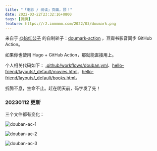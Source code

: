 ```yaml
---
title: "「电影 / 阅读」页面，顶！"
date: 2022-03-22T23:32:16+0800
tags: [折腾]
feature: https://r2.immmmm.com/2022/03/doumark.png
---
```


来自于 [@怡红公子](https://imnerd.org/doumark.html) 的自制轮子：[doumark-action](https://github.com/lizheming/doumark-action) ，豆瓣书影音同步 GitHub Action。

<!--more-->

如果你也使用 Hugo + GitHub Action，那就能直接用上。

个人相关代码如下： [.github/workflows/douban.yml](https://github.com/lmm214/immmmm/blob/master/.github/workflows/douban.yml)、[hello-friend/layouts/_default/movies.html](https://github.com/lmm214/immmmm/blob/master/themes/hello-friend/layouts/_default/movies.html)、[hello-friend/layouts/_default/books.html](https://github.com/lmm214/immmmm/blob/master/themes/hello-friend/layouts/_default/books.html)。

折腾不息，生命不止。赶在明天前，码字发了先！

### 20230112 更新

三个文件都有变化：

![douban-ac-1](https://r2.immmmm.com/2023/01/douban-ac-1.png!webp)

![douban-ac-2](https://r2.immmmm.com/2023/01/douban-ac-2.png!webp)

![douban-ac-3](https://r2.immmmm.com/2023/01/douban-ac-3.png!webp)